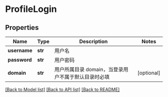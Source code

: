 # ProfileLogin

## Properties
Name | Type | Description | Notes
------------ | ------------- | ------------- | -------------
**username** | **str** | 用户名 |
**password** | **str** | 用户密码 |
**domain** | **str** | 用户所属目录 domain，当登录用户不属于默认目录时必填 | [optional]

[[Back to Model list]](../README.md#documentation-for-models) [[Back to API list]](../README.md#documentation-for-api-endpoints) [[Back to README]](../README.md)
